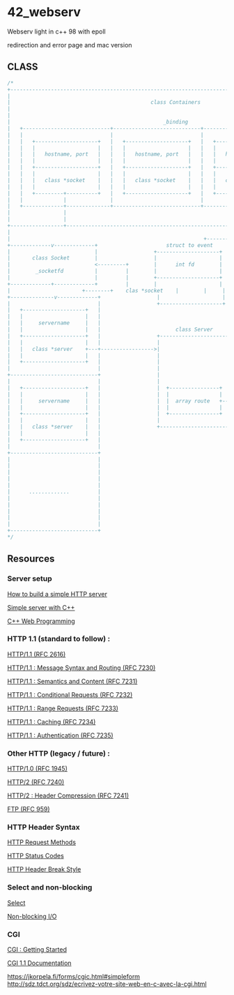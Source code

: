 # 42_webserv
Webserv light in c++ 98 with epoll 

redirection and error page and mac version

## CLASS 
```c
/*
+----------------------------------------------------------------------------------------------------------------+
|                                                                                                                |
|                                             class Containers                                                   |
|                                                                                                                |
|                                                                                                                |
|                                                 _binding                                                       |
|   +----------------------------+----------------------------+----------------------------------------------+   |
|   |                            |                            |                                              |   |
|   |   +--------------------+   |   +--------------------+   |   +--------------------+                     |   |
|   |   |                    |   |   |                    |   |   |                    |                     |   |
|   |   |   hostname, port   |   |   |   hostname, port   |   |   |   hostname, port   |                     |   |
|   |   |                    |   |   |                    |   |   |                    |                     |   |
|   |   +--------------------+   |   +--------------------+   |   +--------------------+     ... ..... ....  |   |
|   |   |                    |   |   |                    |   |   |                    |                     |   |
|   |   |   class *socket    |   |   |   class *socket    |   |   |   class *socket    |                     |   |
|   |   |                    |   |   |                    |   |   |                    |                     |   |
|   |   +---------+----------+   |   +--------------------+   |   +--------------------+                     |   |
|   |             |              |                            |                                              |   |
|   +-------------+--------------+----------------------------+----------------------------------------------+   |
|                 |                                                                                              |
|                 |                                                                                              |
+-----------------+----------------------------------------------------------------------------------------------+
|
|                                                              +-------------------+
+-------------v-------------+                      struct to event           |                   |
|                           |                  +--------------------+        |                   |
|       class Socket        |                  |                    |        |                   |
|                           <---------+        |      int fd        |        |     +-------------v--------------+
|        _socketfd          |         |        |                    |        |     |                            |
|                           |         |        +--------------------+        |     |   +--------------------+   |
+-------------+-------------+         |        |                    |        |     |   |                    |   |
|                       +--------+    clas *socket    |        |     |   |      location      |   |
+--------------v-------------+                  |                    |        |     |   |                    |   |
|                            |                  +--------------------+        |     |   +--------------------+   |
|   +--------------------+   |                                                |     |   |                    |   |
|   |                    |   |                                                |     |   |       engine       |   |
|   |     servername     |   |                                                |     |   |                    |   |
|   |                    |   |                        class Server            |     |   +--------------------+   |
|   +--------------------+   |                  +----------------------+      |     |                            |
|   |                    |   |                  |                      |      |     +----------------------------+
|   |   class *server    +---+----------------->|                      |      |     |                            |
|   |                    |   |                  |                      |      |     |   +--------------------+   |
|   +--------------------+   |                  |                      |      |     |   |                    |   |
|                            |                  |                      |      |     |   |      location      |   |
+----------------------------+                  |                      |      |     |   |                    |   |
|                            |                  |                      |      |     |   +--------------------+   |
|   +--------------------+   |                  |  +----------------+  |      |     |   |                    |   |
|   |                    |   |                  |  |                |  |      |     |   |       engine       |   |
|   |     servername     |   |                  |  |  array route   +--+------+     |   |                    |   |
|   |                    |   |                  |  |                |  |            |   +--------------------+   |
|   +--------------------+   |                  |  +----------------+  |            |                            |
|   |                    |   |                  |                      |            +----------------------------+
|   |   class *server    |   |                  +----------------------+            |                            |
|   |                    |   |                                                      |                            |
|   +--------------------+   |                                                      |                            |
|                            |                                                      |                            |
+----------------------------+                                                      |                            |
|                            |                                                      |      .............         |
|                            |                                                      |                            |
|                            |                                                      |                            |
|                            |                                                      |                            |
|                            |                                                      |                            |
|      .............         |                                                      |                            |
|                            |                                                      +----------------------------+
|                            |
|                            |
|                            |
|                            |
+----------------------------+
*/

```


## Resources

### Server setup

[How to build a simple HTTP server](https://medium.com/from-the-scratch/http-server-what-do-you-need-to-know-to-build-a-simple-http-server-from-scratch-d1ef8945e4fa)

[Simple server with C++](https://ncona.com/2019/04/building-a-simple-server-with-cpp/)

[C++ Web Programming](https://www.tutorialspoint.com/cplusplus/cpp_web_programming.htm)

### HTTP 1.1 (standard to follow) :

[HTTP/1.1 (RFC 2616)](https://www.rfc-editor.org/rfc/rfc2616.html)

[HTTP/1.1 : Message Syntax and Routing (RFC 7230)](https://www.rfc-editor.org/rfc/rfc7230.html)

[HTTP/1.1 : Semantics and Content (RFC 7231)](https://www.rfc-editor.org/rfc/rfc7231.html)

[HTTP/1.1 : Conditional Requests (RFC 7232)](https://www.rfc-editor.org/rfc/rfc7232.html)

[HTTP/1.1 : Range Requests (RFC 7233)](https://www.rfc-editor.org/rfc/rfc7233.html)

[HTTP/1.1 : Caching (RFC 7234)](https://www.rfc-editor.org/rfc/rfc7234.html)

[HTTP/1.1 : Authentication (RFC 7235)](https://www.rfc-editor.org/rfc/rfc7235.html)

### Other HTTP (legacy / future) :

[HTTP/1.0 (RFC 1945)](https://www.rfc-editor.org/rfc/rfc1945.html)

[HTTP/2 (RFC 7240)](https://www.rfc-editor.org/rfc/rfc7540.html)

[HTTP/2 : Header Compression (RFC 7241)](https://www.rfc-editor.org/rfc/rfc7541.html)

[FTP (RFC 959)](https://www.rfc-editor.org/rfc/rfc959.html)

### HTTP Header Syntax

[HTTP Request Methods](https://en.wikipedia.org/wiki/Hypertext_Transfer_Protocol#Request_methods)

[HTTP Status Codes](https://en.wikipedia.org/wiki/List_of_HTTP_status_codes)

[HTTP Header Break Style](https://stackoverflow.com/questions/5757290/http-header-line-break-style)

### Select and non-blocking

[Select](https://www.lowtek.com/sockets/select.html)

[Non-blocking I/O](https://www.ibm.com/support/knowledgecenter/ssw_ibm_i_72/rzab6/xnonblock.htm)

### CGI

[CGI : Getting Started](http://www.mnuwer.dbasedeveloper.co.uk/dlearn/web/session01.htm)

[CGI 1.1 Documentation](http://www.wijata.com/cgi/cgispec.html#4.0)

https://jkorpela.fi/forms/cgic.html#simpleform
http://sdz.tdct.org/sdz/ecrivez-votre-site-web-en-c-avec-la-cgi.html
